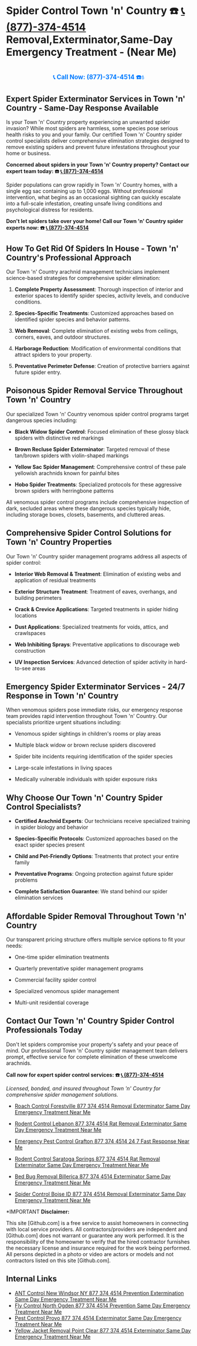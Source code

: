# Spider Control Town 'n' Country ☎️ [📞 (877)-374-4514](https://pest-control-4514.netlify.app) Removal,Exterminator,Same-Day Emergency Treatment - (Near Me)
# 

<p align="center" style="font-size: 1.2em; font-weight: bold; margin: 20px 0;">
  <a href="https://pest-control-4514.netlify.app" target="_blank" style="color: #007BFF; text-decoration: none;">📞 Call Now: (877)-374-4514 ☎️💧</a>
</p>

## Expert Spider Exterminator Services in Town 'n' Country - Same-Day Response Available

Is your Town 'n' Country property experiencing an unwanted spider invasion? While most spiders are harmless, some species pose serious health risks to you and your family. Our certified Town 'n' Country spider control specialists deliver comprehensive elimination strategies designed to remove existing spiders and prevent future infestations throughout your home or business.

**Concerned about spiders in your Town 'n' Country property? Contact our expert team today: ☎️ [📞 (877)-374-4514](https://pest-control-4514.netlify.app)**

Spider populations can grow rapidly in Town 'n' Country homes, with a single egg sac containing up to 1,000 eggs. Without professional intervention, what begins as an occasional sighting can quickly escalate into a full-scale infestation, creating unsafe living conditions and psychological distress for residents.

**Don't let spiders take over your home! Call our Town 'n' Country spider experts now: ☎️ [📞 (877)-374-4514](https://pest-control-4514.netlify.app)**

## How To Get Rid Of Spiders In House - Town 'n' Country's Professional Approach

Our Town 'n' Country arachnid management technicians implement science-based strategies for comprehensive spider elimination:

1. **Complete Property Assessment**: Thorough inspection of interior and exterior spaces to identify spider species, activity levels, and conducive conditions.

2. **Species-Specific Treatments**: Customized approaches based on identified spider species and behavior patterns.

3. **Web Removal**: Complete elimination of existing webs from ceilings, corners, eaves, and outdoor structures.

4. **Harborage Reduction**: Modification of environmental conditions that attract spiders to your property.

5. **Preventative Perimeter Defense**: Creation of protective barriers against future spider entry.

## Poisonous Spider Removal Service Throughout Town 'n' Country

Our specialized Town 'n' Country venomous spider control programs target dangerous species including:

- **Black Widow Spider Control**: Focused elimination of these glossy black spiders with distinctive red markings

- **Brown Recluse Spider Exterminator**: Targeted removal of these tan/brown spiders with violin-shaped markings

- **Yellow Sac Spider Management**: Comprehensive control of these pale yellowish arachnids known for painful bites

- **Hobo Spider Treatments**: Specialized protocols for these aggressive brown spiders with herringbone patterns

All venomous spider control programs include comprehensive inspection of dark, secluded areas where these dangerous species typically hide, including storage boxes, closets, basements, and cluttered areas.

## Comprehensive Spider Control Solutions for Town 'n' Country Properties

Our Town 'n' Country spider management programs address all aspects of spider control:

- **Interior Web Removal & Treatment**: Elimination of existing webs and application of residual treatments

- **Exterior Structure Treatment**: Treatment of eaves, overhangs, and building perimeters

- **Crack & Crevice Applications**: Targeted treatments in spider hiding locations

- **Dust Applications**: Specialized treatments for voids, attics, and crawlspaces

- **Web Inhibiting Sprays**: Preventative applications to discourage web construction

- **UV Inspection Services**: Advanced detection of spider activity in hard-to-see areas

## Emergency Spider Exterminator Services - 24/7 Response in Town 'n' Country

When venomous spiders pose immediate risks, our emergency response team provides rapid intervention throughout Town 'n' Country. Our specialists prioritize urgent situations including:

- Venomous spider sightings in children's rooms or play areas

- Multiple black widow or brown recluse spiders discovered

- Spider bite incidents requiring identification of the spider species

- Large-scale infestations in living spaces

- Medically vulnerable individuals with spider exposure risks

## Why Choose Our Town 'n' Country Spider Control Specialists?

- **Certified Arachnid Experts**: Our technicians receive specialized training in spider biology and behavior

- **Species-Specific Protocols**: Customized approaches based on the exact spider species present

- **Child and Pet-Friendly Options**: Treatments that protect your entire family

- **Preventative Programs**: Ongoing protection against future spider problems

- **Complete Satisfaction Guarantee**: We stand behind our spider elimination services

## Affordable Spider Removal Throughout Town 'n' Country

Our transparent pricing structure offers multiple service options to fit your needs:

- One-time spider elimination treatments

- Quarterly preventative spider management programs

- Commercial facility spider control

- Specialized venomous spider management

- Multi-unit residential coverage

## Contact Our Town 'n' Country Spider Control Professionals Today

Don't let spiders compromise your property's safety and your peace of mind. Our professional Town 'n' Country spider management team delivers prompt, effective service for complete elimination of these unwelcome arachnids.

**Call now for expert spider control services: ☎️ [📞 (877)-374-4514](https://pest-control-4514.netlify.app)**

*Licensed, bonded, and insured throughout Town 'n' Country for comprehensive spider management solutions.*


- [Roach Control Forestville 877 374 4514 Removal Exterminator Same Day Emergency Treatment Near Me](https://github.com/allyoucaneatsushiin/pest-control/blob/main/Roach-Control-Forestville-877-374-4514-Removal-Exterminator-Same-Day-Emergency-Treatment-Near-Me.md)
- [Rodent Control Lebanon 877 374 4514 Rat Removal Exterminator Same Day Emergency Treatment Near Me](https://github.com/allyoucaneatsushiin/pest-control/blob/main/Rodent-Control-Lebanon-877-374-4514-Rat-Removal-Exterminator-Same-Day-Emergency-Treatment-Near-Me.md)
- [Emergency Pest Control Grafton 877 374 4514 24 7 Fast Response Near Me](https://github.com/allyoucaneatsushiin/pest-control/blob/main/Emergency-Pest-Control-Grafton-877-374-4514-24-7-Fast-Response-Near-Me.md)


- [Rodent Control Saratoga Springs 877 374 4514 Rat Removal Exterminator Same Day Emergency Treatment Near Me](https://github.com/allyoucaneatsushiin/pest-control/blob/main/Rodent-Control-Saratoga-Springs-877-374-4514-Rat-Removal-Exterminator-Same-Day-Emergency-Treatment-Near-Me.md)
- [Bed Bug Removal Billerica 877 374 4514 Exterminator Same Day Emergency Treatment Near Me](https://github.com/allyoucaneatsushiin/pest-control/blob/main/Bed-Bug-Removal-Billerica-877-374-4514-Exterminator-Same-Day-Emergency-Treatment-Near-Me.md)
- [Spider Control Boise ID 877 374 4514 Removal Exterminator Same Day Emergency Treatment Near Me](https://github.com/allyoucaneatsushiin/pest-control/blob/main/Spider-Control-Boise-ID-877-374-4514-Removal-Exterminator-Same-Day-Emergency-Treatment-Near-Me.md)


*IMPORTANT **Disclaimer:**  

This site [Github.com] is a free service to assist homeowners in connecting with local service providers. All contractors/providers are independent and [Github.com] does not warrant or guarantee any work performed. It is the responsibility of the homeowner to verify that the hired contractor furnishes the necessary license and insurance required for the work being performed. All persons depicted in a photo or video are actors or models and not contractors listed on this site [Github.com].


## Internal Links
- [ANT Control New Windsor NY 877 374 4514 Prevention Extermination Same Day Emergency Treatment Near Me](https://github.com/allyoucaneatsushiin/pest-control/blob/main/ANT-Control-New-Windsor-NY-877-374-4514-Prevention-Extermination-Same-Day-Emergency-Treatment-Near-Me.md)
- [Fly Control North Ogden 877 374 4514 Prevention Same Day Emergency Treatment Near Me](https://github.com/allyoucaneatsushiin/pest-control/blob/main/Fly-Control-North-Ogden-877-374-4514-Prevention-Same-Day-Emergency-Treatment-Near-Me.md)
- [Pest Control Provo 877 374 4514 Exterminator Same Day Emergency Treatment Near Me](https://github.com/allyoucaneatsushiin/pest-control/blob/main/Pest-Control-Provo-877-374-4514-Exterminator-Same-Day-Emergency-Treatment-Near-Me.md)
- [Yellow Jacket Removal Point Clear 877 374 4514 Exterminator Same Day Emergency Treatment Near Me](https://github.com/allyoucaneatsushiin/pest-control/blob/main/Yellow-Jacket-Removal-Point-Clear-877-374-4514-Exterminator-Same-Day-Emergency-Treatment-Near-Me.md)
